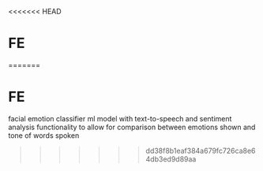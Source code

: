 <<<<<<< HEAD
# FE
=======
# FE

facial emotion classifier ml model with text-to-speech and sentiment analysis functionality to allow for comparison between emotions shown and tone of words spoken
>>>>>>> dd38f8b1eaf384a679fc726ca8e64db3ed9d89aa
